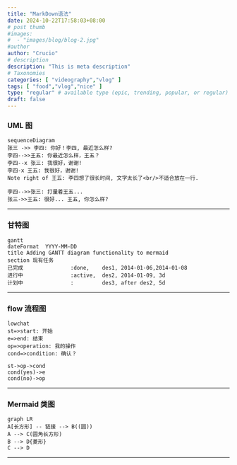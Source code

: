```yaml
---
title: "MarkDown语法"
date: 2024-10-22T17:58:03+08:00
# post thumb
#images:
#  - "images/blog/blog-2.jpg"
#author
author: "Crucio"
# description
description: "This is meta description"
# Taxonomies
categories: [ "videography","vlog" ]
tags: [ "food","vlog","nice" ]
type: "regular" # available type (epic, trending, popular, or regular)
draft: false
---
```


### UML 图

```mermaid
sequenceDiagram
张三 ->> 李四: 你好！李四, 最近怎么样?
李四-->>王五: 你最近怎么样，王五？
李四--x 张三: 我很好，谢谢!
李四-x 王五: 我很好，谢谢!
Note right of 王五: 李四想了很长时间, 文字太长了<br/>不适合放在一行.

李四-->>张三: 打量着王五...
张三->>王五: 很好... 王五, 你怎么样?
```

---

### 甘特图

```mermaid
gantt
dateFormat  YYYY-MM-DD
title Adding GANTT diagram functionality to mermaid
section 现有任务
已完成               :done,    des1, 2014-01-06,2014-01-08
进行中               :active,  des2, 2014-01-09, 3d
计划中               :         des3, after des2, 5d
```
---

###  flow 流程图

```mermaid
lowchat
st=>start: 开始
e=>end: 结束
op=>operation: 我的操作
cond=>condition: 确认？

st->op->cond
cond(yes)->e
cond(no)->op
```

---

### Mermaid 类图

```mermaid
graph LR
A[长方形] -- 链接 --> B((圆))
A --> C(圆角长方形)
B --> D{菱形}
C --> D
```

---




